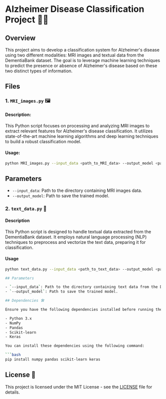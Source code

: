# Alzheimer Disease Classification Project 🧠🤖

## Overview

This project aims to develop a classification system for Alzheimer's disease using two different modalities: MRI images and textual data from the DementiaBank dataset. The goal is to leverage machine learning techniques to predict the presence or absence of Alzheimer's disease based on these two distinct types of information.

## Files

### 1. `MRI_images.py` 🖼️

#### Description:

This Python script focuses on processing and analyzing MRI images to extract relevant features for Alzheimer's disease classification. It utilizes state-of-the-art machine learning algorithms and deep learning techniques to build a robust classification model.

#### Usage:

```bash
python MRI_images.py --input_data <path_to_MRI_data> --output_model <path_to_save_model>
```

## Parameters

- `--input_data`: Path to the directory containing MRI images data.
- `--output_model`: Path to save the trained model.

### 2. `text_data.py` 📝

#### Description

This Python script is designed to handle textual data extracted from the DementiaBank dataset. It employs natural language processing (NLP) techniques to preprocess and vectorize the text data, preparing it for classification.

#### Usage

```bash
python text_data.py --input_data <path_to_text_data> --output_model <path_to_save_model>

## Parameters

- `--input_data`: Path to the directory containing text data from the DementiaBank dataset.
- `--output_model`: Path to save the trained model.

## Dependencies 🛠️

Ensure you have the following dependencies installed before running the scripts:

- Python 3.x
- NumPy
- Pandas
- Scikit-learn
- Keras

You can install these dependencies using the following command:

```bash
pip install numpy pandas scikit-learn keras
```

## License 📜

This project is licensed under the MIT License - see the [LICENSE](LICENSE) file for details.

